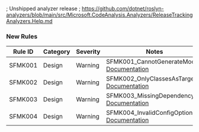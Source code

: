 ﻿; Unshipped analyzer release
; https://github.com/dotnet/roslyn-analyzers/blob/main/src/Microsoft.CodeAnalysis.Analyzers/ReleaseTrackingAnalyzers.Help.md

### New Rules

Rule ID | Category | Severity | Notes
--------|----------|----------|--------------------
SFMK001 |  Design  |  Warning | SFMK001_CannotGenerateMocks, [Documentation](https://github.com/Bungalow64/SlowFox/blob/main/src/SlowFox.UnitTestMocks.MSTest/Documentation/RuleDocumentation.md)
SFMK002 |  Design  |  Warning | SFMK002_OnlyClassesAsTarget, [Documentation](https://github.com/Bungalow64/SlowFox/blob/main/src/SlowFox.UnitTestMocks.MSTest/Documentation/RuleDocumentation.md)
SFMK003 |  Design  |  Warning | SFMK003_MissingDependency, [Documentation](https://github.com/Bungalow64/SlowFox/blob/main/src/SlowFox.UnitTestMocks.MSTest/Documentation/RuleDocumentation.md)
SFMK004 |  Design  |  Warning | SFMK004_InvalidConfigOption, [Documentation](https://github.com/Bungalow64/SlowFox/blob/main/src/SlowFox.UnitTestMocks.MSTest/Documentation/RuleDocumentation.md)